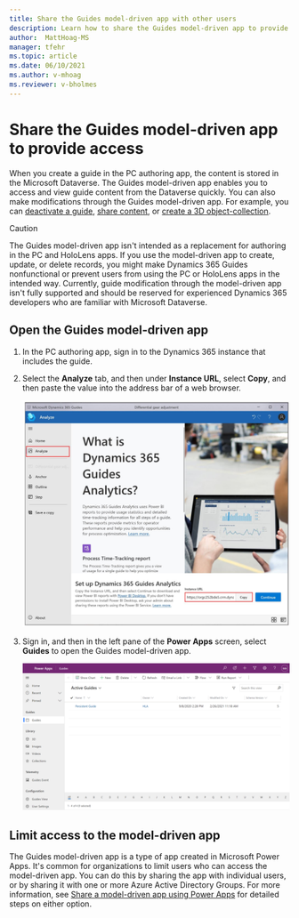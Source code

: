 ```yaml
---
title: Share the Guides model-driven app with other users
description: Learn how to share the Guides model-driven app to provide access to other team members.
author:  MattHoag-MS
manager: tfehr
ms.topic: article
ms.date: 06/10/2021
ms.author: v-mhoag
ms.reviewer: v-bholmes
---
```

<!-- This article could be a redirect to the article below with the term "App" updated to "Guides model-driven app".   A better solution will have to be found to "customize" core power apps support documents to address the specific D365 Guides user experience.  
https://docs.microsoft.com/powerapps/user/assign-or-share-records -->

# Share the Guides model-driven app to provide access

When you create a guide in the PC authoring app, the content is stored in the Microsoft Dataverse. The Guides model-driven app enables you to access and view guide content from the Dataverse quickly. You can also make modifications through the Guides model-driven app. For example, you can [deactivate a guide](admin-deactivate-guide.md), [share content](admin-access-teams.md), or [create a 3D object-collection](workflow-example-2.md).

> [!CAUTION] 
> The Guides model-driven app isn't intended as a replacement for authoring in the PC and HoloLens apps. If you use the model-driven app to create, update, or delete records, you might make Dynamics 365 Guides nonfunctional or prevent users from using the PC or HoloLens apps in the intended way. Currently, guide modification through the model-driven app isn't fully supported and should be reserved for experienced Dynamics 365 developers who are familiar with Microsoft Dataverse.

## Open the Guides model-driven app

1. In the PC authoring app, sign in to the Dynamics 365 instance that includes the guide.

2. Select the **Analyze** tab, and then under **Instance URL**, select **Copy**, and then paste the value into the address bar of a web browser.

    ![Copy the Instance URL value](media/copy-instance-url.jpg "Copy the Instance URL value")

3. Sign in, and then in the left pane of the **Power Apps** screen, select **Guides** to open the Guides model-driven app.

    ![Guides model-driven app example](media/Guides-Hub.png "Guides model-driven app example")

## Limit access to the model-driven app

The Guides model-driven app is a type of app created in Microsoft Power Apps. It's common for organizations to limit users who can access the model-driven app. You can do this by sharing the app with individual users, or by sharing it with one or more Azure Active Directory Groups. For more information, see [Share a model-driven app using Power Apps](https://docs.microsoft.com/powerapps/maker/model-driven-apps/share-model-driven-app) for detailed steps on either option. 
 
